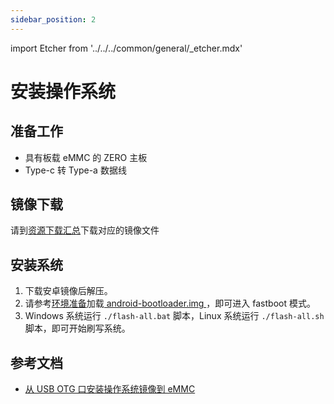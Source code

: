 ```yaml
---
sidebar_position: 2
---
```


import Etcher from '../../../common/general/\_etcher.mdx'

# 安装操作系统

## 准备工作

- 具有板载 eMMC 的 ZERO 主板
- Type-c 转 Type-a 数据线

## 镜像下载

请到[资源下载汇总](./download)下载对应的镜像文件

## 安装系统

1. 下载安卓镜像后解压。
2. 请参考[环境准备](../../low-level-dev/install-os-on-emmc#环境准备)加载[ android-bootloader.img ](https://dl.radxa.com/zero/images/loader/android-bootloader.img)，即可进入 fastboot 模式。
3. Windows 系统运行 `./flash-all.bat` 脚本，Linux 系统运行 `./flash-all.sh` 脚本，即可开始刷写系统。

## 参考文档

- [从 USB OTG 口安装操作系统镜像到 eMMC](../../low-level-dev/install-os-on-emmc)
